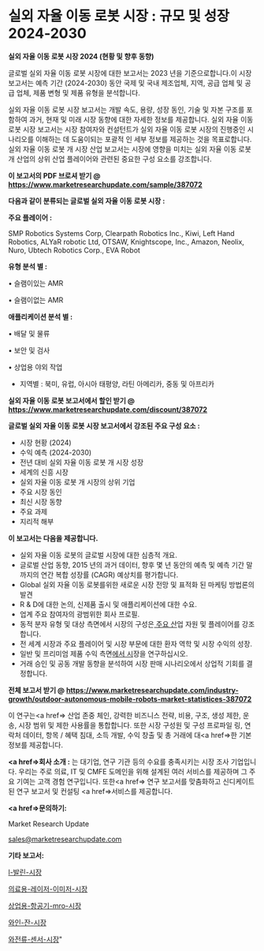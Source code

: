 # 실외 자율 이동 로봇 시장 : 규모 및 성장 2024-2030

<strong>실외 자율 이동 로봇 시장 2024 (현황 및 향후 동향)</strong>

글로벌 실외 자율 이동 로봇 시장에 대한 보고서는 2023 년을 기준으로합니다.이 시장 보고서는 예측 기간 (2024-2030) 동안 국제 및 국내 제조업체, 지역, 공급 업체 및 공급 업체, 제품 변형 및 제품 유형을 분석합니다.

실외 자율 이동 로봇 시장 보고서는 개발 속도, 용량, 성장 동인, 기술 및 자본 구조를 포함하여 과거, 현재 및 미래 시장 동향에 대한 자세한 정보를 제공합니다. 실외 자율 이동 로봇 시장 보고서는 시장 참여자와 컨설턴트가 실외 자율 이동 로봇 시장의 진행중인 시나리오를 이해하는 데 도움이되는 포괄적 인 세부 정보를 제공하는 것을 목표로합니다. 실외 자율 이동 로봇 개 시장 산업 보고서는 시장에 영향을 미치는 실외 자율 이동 로봇 개 산업의 상위 산업 플레이어와 관련된 중요한 구성 요소를 강조합니다.



<strong>이 보고서의 PDF 브로셔 받기 @ <a href=https://www.marketresearchupdate.com/sample/387072>https://www.marketresearchupdate.com/sample/387072</a></strong>



<strong>다음과 같이 분류되는 글로벌 실외 자율 이동 로봇 시장 :</strong>



<strong>주요 플레이어 :</strong>

SMP Robotics Systems Corp, Clearpath Robotics Inc., Kiwi, Left Hand Robotics, ALYaR robotic Ltd, OTSAW, Knightscope, Inc., Amazon, Neolix, Nuro, Ubtech Robotics Corp., EVA Robot



<strong>유형 분석 별 :</strong>

• 슬램이있는 AMR

• 슬램이없는 AMR



<strong>애플리케이션 분석 별 :</strong>

• 배달 및 물류

• 보안 및 검사

• 상업용 야외 작업

<ul>
  <li>지역별 : 북미, 유럽, 아시아 태평양, 라틴 아메리카, 중동 및 아프리카</li>
</ul>


<strong>실외 자율 이동 로봇 보고서에서 할인 받기 @ <a href=https://www.marketresearchupdate.com/discount/387072>https://www.marketresearchupdate.com/discount/387072</a></strong>



<strong>글로벌 실외 자율 이동 로봇 시장 보고서에서 강조된 주요 구성 요소 :</strong>
<ul>
  <li>시장 현황 (2024)</li>
  <li>수익 예측 (2024-2030)</li>
  <li>전년 대비 실외 자율 이동 로봇 개 시장 성장</li>
  <li>세계의 신흥 시장</li>
  <li>실외 자율 이동 로봇 개 시장의 상위 기업</li>
  <li>주요 시장 동인</li>
  <li>최신 시장 동향</li>
  <li>주요 과제</li>
  <li>지리적 해부</li>
</ul>


<strong>이 보고서는 다음을 제공합니다.</strong>
<ul>
  <li>실외 자율 이동 로봇의 글로벌 시장에 대한 심층적 개요.</li>
  <li>글로벌 산업 동향, 2015 년의 과거 데이터, 향후 몇 년 동안의 예측 및 예측 기간 말까지의 연간 복합 성장률 (CAGR) 예상치를 평가합니다.</li>
  <li>Global 실외 자율 이동 로봇를위한 새로운 시장 전망 및 표적화 된 마케팅 방법론의 발견</li>
  <li>R &amp; D에 대한 논의, 신제품 출시 및 애플리케이션에 대한 수요.</li>
  <li>업계 주요 참여자의 광범위한 회사 프로필.</li>
  <li>동적 분자 유형 및 대상 측면에서 시장의 구성은<a href=> 주요 산</a>업 자원 및 플레이어를 강조합니다.</li>
  <li>전 세계 시장과 주요 플레이어 및 시장 부문에 대한 환자 역학 및 시장 수익의 성장.</li>
  <li>일반 및 프리미엄 제품 수익 측면<a href=>에서 시</a>장을 연구하십시오.</li>
  <li>거래 승인 및 공동 개발 동향을 분석하여 시장 판매 시나리오에서 상업적 기회를 결정합니다.</li>
</ul>



<strong>전체 보고서 받기 @ <a href=https://www.marketresearchupdate.com/industry-growth/outdoor-autonomous-mobile-robots-market-statistices-387072>https://www.marketresearchupdate.com/industry-growth/outdoor-autonomous-mobile-robots-market-statistices-387072</a></strong>

이 연구는<a href=> 산업 존중</a> 체인, 강력한 비즈니스 전략, 비용, 구조, 생성 제한, 운송, 시장 범위 및 제한 사용률을 통합합니다. 또한 시장 구성원 및 구성 프로파일 링, 연락처 데이터, 항목 / 혜택 침대, 소득 개발, 수익 창출 및 총 거래에 대<a href=>한 기본 </a>정보를 제공합니다.



<strong><a href=>회사 소</a>개 :</strong>
는 대기업, 연구 기관 등의 수요를 충족시키는 시장 조사 기업입니다. 우리는 주로 의료, IT 및 CMFE 도메인을 위해 설계된 여러 서비스를 제공하며 그 주요 기여는 고객 경험 연구입니다. 또한<a href=> 연구 보</a>고서를 맞춤화하고 신디케이트 된 연구 보고서 및 컨설팅 <a href=>서비스</a>를 제공합니다.



<strong><a href=>문의하기:</a></strong>

Market Research Update

sales@marketresearchupdate.com



<strong>기타 보고서:</strong>

<a href=https://www.linkedin.com/pulse/l-발린-시장-세분화-연구-및-목표-고객2029년-survey-spotlight-pro-24-analysis/>l-발린-시장</a>

<a href=https://www.linkedin.com/pulse/의료용-레이저-이미저-시장-세분화-연구-및-목표-고객2029년-fxwgf/>의료용-레이저-이미저-시장</a>

<a href=https://www.linkedin.com/pulse/상업용-항공기-mro-시장-동향-및-성장-전망-consumer-connection-chronicles-24--cqbsf/>상업용-항공기-mro-시장</a>

<a href=https://www.linkedin.com/pulse/와인-잔-시장-현재-및-미래-성장-2030-survey-savvy-insights-360-analysis-nwlqf/>와인-잔-시장</a>

<a href=https://www.linkedin.com/pulse/와전류-센서-시장-동향-및-성장-전망-market-matrix-musings-analysis-8q95f/>와전류-센서-시장</a>"
